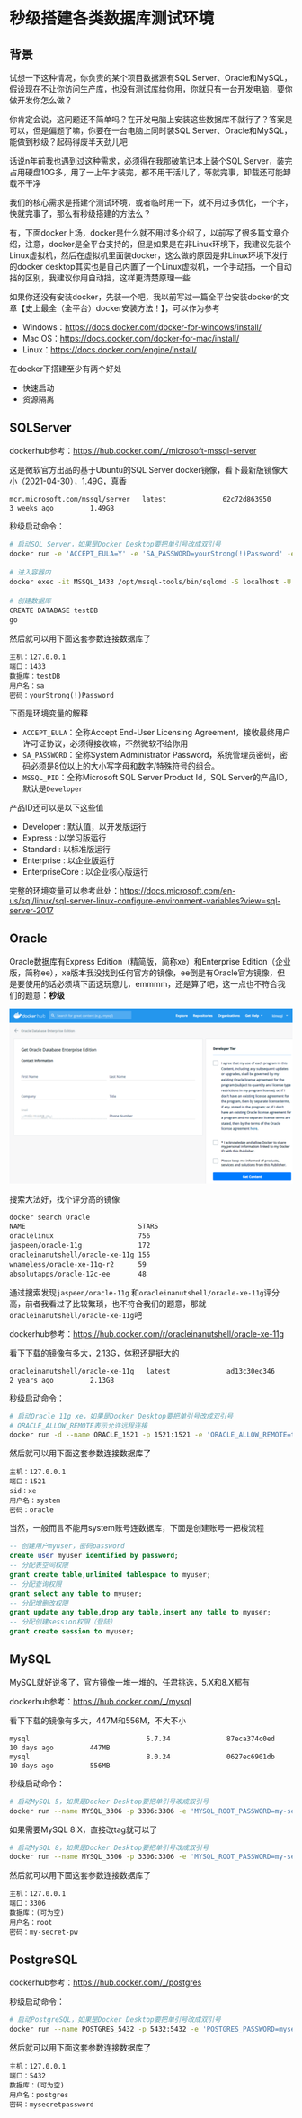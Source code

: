 # 秒级搭建各类数据库测试环境
## 背景
试想一下这种情况，你负责的某个项目数据源有SQL Server、Oracle和MySQL，假设现在不让你访问生产库，也没有测试库给你用，你就只有一台开发电脑，要你做开发你怎么做？

你肯定会说，这问题还不简单吗？在开发电脑上安装这些数据库不就行了？答案是可以，但是偏题了嘛，你要在一台电脑上同时装SQL Server、Oracle和MySQL，能做到秒级？起码得废半天劲儿吧

话说n年前我也遇到过这种需求，必须得在我那破笔记本上装个SQL Server，装完占用硬盘10G多，用了一上午才装完，都不用干活儿了，等就完事，卸载还可能卸载不干净

我们的核心需求是搭建个测试环境，或者临时用一下，就不用过多优化，一个字，快就完事了，那么有秒级搭建的方法么？

有，下面docker上场，docker是什么就不用过多介绍了，以前写了很多篇文章介绍，注意，docker是全平台支持的，但是如果是在非Linux环境下，我建议先装个Linux虚拟机，然后在虚拟机里面装docker，这么做的原因是非Linux环境下发行的docker desktop其实也是自己内置了一个Linux虚拟机，一个手动挡，一个自动挡的区别，我建议你用自动挡，这样更清楚原理一些

如果你还没有安装docker，先装一个吧，我以前写过一篇全平台安装docker的文章【史上最全（全平台）docker安装方法！】，可以作为参考

- Windows：https://docs.docker.com/docker-for-windows/install/
- Mac OS：https://docs.docker.com/docker-for-mac/install/
- Linux：https://docs.docker.com/engine/install/

在docker下搭建至少有两个好处

- 快速启动
- 资源隔离

## SQLServer

dockerhub参考：https://hub.docker.com/_/microsoft-mssql-server

这是微软官方出品的基于Ubuntu的SQL Server docker镜像，看下最新版镜像大小（2021-04-30），1.49G，真香

```properties
mcr.microsoft.com/mssql/server   latest              62c72d863950        3 weeks ago         1.49GB
```

秒级启动命令：

```bash
# 启动SQL Server，如果是Docker Desktop要把单引号改成双引号
docker run -e 'ACCEPT_EULA=Y' -e 'SA_PASSWORD=yourStrong(!)Password' -e 'MSSQL_PID=Developer' -p 1433:1433 -d --name MSSQL_1433 mcr.microsoft.com/mssql/server

# 进入容器内
docker exec -it MSSQL_1433 /opt/mssql-tools/bin/sqlcmd -S localhost -U sa -P yourStrong(!)Password

# 创建数据库
CREATE DATABASE testDB
go
```

然后就可以用下面这套参数连接数据库了

```properties
主机：127.0.0.1
端口：1433
数据库：testDB
用户名：sa
密码：yourStrong(!)Password
```

下面是环境变量的解释

- `ACCEPT_EULA`：全称Accept End-User Licensing Agreement，接收最终用户许可证协议，必须得接收嘛，不然微软不给你用
- `SA_PASSWORD`：全称System Administrator Password，系统管理员密码，密码必须是8位以上的大小写字母和数字/特殊符号的组合。
- `MSSQL_PID`：全称Microsoft SQL Server Product Id，SQL Server的产品ID，默认是`Developer`

产品ID还可以是以下这些值

- Developer : 默认值，以开发版运行
- Express : 以学习版运行
- Standard : 以标准版运行
- Enterprise : 以企业版运行
- EnterpriseCore : 以企业核心版运行

完整的环境变量可以参考此处：https://docs.microsoft.com/en-us/sql/linux/sql-server-linux-configure-environment-variables?view=sql-server-2017



## Oracle

Oracle数据库有Express Edition（精简版，简称xe）和Enterprise Edition（企业版，简称ee），xe版本我没找到任何官方的镜像，ee倒是有Oracle官方镜像，但是要使用的话必须填下面这玩意儿，emmmm，还是算了吧，这一点也不符合我们的题意：**秒级**

![image-20210430155731005](files/image-20210430155731005.png)

搜索大法好，找个评分高的镜像

```bash
docker search Oracle
NAME                            STARS
oraclelinux                     756  
jaspeen/oracle-11g              172  
oracleinanutshell/oracle-xe-11g 155
wnameless/oracle-xe-11g-r2      59
absolutapps/oracle-12c-ee       48
```

通过搜索发现`jaspeen/oracle-11g` 和`oracleinanutshell/oracle-xe-11g`评分高，前者我看过了比较繁琐，也不符合我们的题意，那就`oracleinanutshell/oracle-xe-11g`吧

dockerhub参考：https://hub.docker.com/r/oracleinanutshell/oracle-xe-11g

看下下载的镜像有多大，2.13G，体积还是挺大的

```properties
oracleinanutshell/oracle-xe-11g   latest              ad13c30ec346        2 years ago         2.13GB
```

秒级启动命令：

```bash
# 启动Oracle 11g xe，如果是Docker Desktop要把单引号改成双引号
# ORACLE_ALLOW_REMOTE表示允许远程连接
docker run -d --name ORACLE_1521 -p 1521:1521 -e 'ORACLE_ALLOW_REMOTE=true' oracleinanutshell/oracle-xe-11g
```

然后就可以用下面这套参数连接数据库了

```properties
主机：127.0.0.1
端口：1521
sid：xe
用户名：system
密码：oracle
```

当然，一般而言不能用system账号连数据库，下面是创建账号一把梭流程

```sql
-- 创建用户myuser，密码password
create user myuser identified by password; 
-- 分配表空间权限
grant create table,unlimited tablespace to myuser;
-- 分配查询权限
grant select any table to myuser;
-- 分配增删改权限
grant update any table,drop any table,insert any table to myuser;
-- 分配创建session权限（登陆）
grant create session to myuser;
```



## MySQL

MySQL就好说多了，官方镜像一堆一堆的，任君挑选，5.X和8.X都有

dockerhub参考：https://hub.docker.com/_/mysql

看下下载的镜像有多大，447M和556M，不大不小

```properties
mysql                             5.7.34              87eca374c0ed        10 days ago         447MB
mysql                             8.0.24              0627ec6901db        10 days ago         556MB
```

秒级启动命令：

```bash
# 启动MySQL 5，如果是Docker Desktop要把单引号改成双引号
docker run --name MYSQL_3306 -p 3306:3306 -e 'MYSQL_ROOT_PASSWORD=my-secret-pw' -d mysql:5.7.34
```

如果需要MySQL 8.X，直接改tag就可以了

```bash
# 启动MySQL 8，如果是Docker Desktop要把单引号改成双引号
docker run --name MYSQL_3306 -p 3306:3306 -e 'MYSQL_ROOT_PASSWORD=my-secret-pw' -d mysql:8.0.24
```

然后就可以用下面这套参数连接数据库了

```properties
主机：127.0.0.1
端口：3306
数据库：(可为空)
用户名：root
密码：my-secret-pw
```

## PostgreSQL

dockerhub参考：https://hub.docker.com/_/postgres

秒级启动命令：

```bash
# 启动PostgreSQL，如果是Docker Desktop要把单引号改成双引号
docker run --name POSTGRES_5432 -p 5432:5432 -e 'POSTGRES_PASSWORD=mysecretpassword' -d postgres
```

然后就可以用下面这套参数连接数据库了

```properties
主机：127.0.0.1
端口：5432
数据库：(可为空)
用户名：postgres
密码：mysecretpassword
```